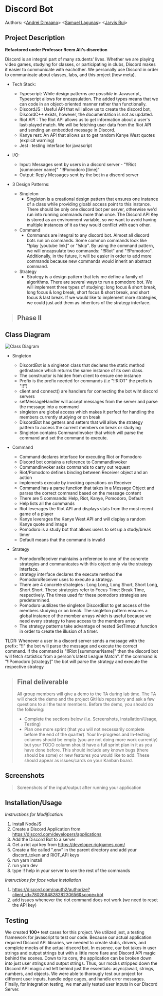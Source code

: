 # Discord Bot
 Authors: \<[Andrei Dimaano](https://github.com/andreidimaano)\> \<[Samuel Lagunas](https://github.com/slagu002)\>  \<[Jarvis Bui](https://github.com/jbui019)\>   

## Project Description

**Refactored under Professor Reem Ali's discretion**

Discord is an integral part of many students' lives. Whether we are playing video games, studying for classes, or participating in clubs, Discord makes it easier to communicate with eachother. We personally use Discord in order to communicate about classes, labs, and this project (how meta).

- Tech Stack:
  - Typescript: While design patterns are *possible* in Javascript, Typescript allows for encapsulation. The added types means that we can code in an object-oriented manner rather than functionally. 
  - DiscordJS : Useful API that will allow us to create the discord bot, DiscordC++ exists, however, the documentation is not as updated. 
  - Riot API : The Riot API allows us to get information about a user's last-played match. We will be fetching user data from the Riot API and sending an embedded message in Discord.
  - Kanye rest: An API that allows us to get random Kanye West quotes (explicit warning)
  - Jest : testing interface for javascript
- I/O:
  - Input: Messages sent by users in a discord server - "!!Riot [summoner name]" "!!Pomodoro [time]" 
  - Output: Reply Messages sent by  the bot in a discord server

- 3 Design Patterns:
  - Singleton
    - Singleton is a creational design pattern that ensures one instance of a class while providing gloabl access point to this instance. There should be only one discord bot per server, otherwise we'd run into running commands more than once. The Discord API Key is stored as an environment variable, so we want to avoid having multiple instances of it as they would conflict with each other. 
  - Command
    -  Commands are integral to any discord bot. Almost all discord bots run on commands. Some common commands look like "!play [youtube link]" or "!skip". By using the command pattern, we will encapsulate two commands: "!!Riot" and "!!Pomodoro". Additionally, in the future, it will be easier in order to add more commands because new commands would inherit an abstract command.
  - Strategy
    - Strategy is a design pattern that lets me define a family of algorithms. There are several ways to run a pomodoro bot. We will implement three types of studying: long focus & short break, long focus & long break, short focus & short break, and short focus & last break. If we would like to implement more strategies, we could just add them as inheritors of the strategy interface.

 > ## Phase II
## Class Diagram 
 ![Class Diagram](https://github.com/cs100/final-project-adima009-slagu002-jbui019/blob/master/CS100.png?raw=true)
 
  - Singleton
    - DiscordBot is a singleton class that declares the static method getInstance which returns the same instance of its own class.
    - The constructor is hidden from client to ensure one instance
    - Prefix is the prefix needed for commands (i.e "!!RIOT" the prefix is "!!")
    - client and connect() are handlers for connecting the bot wiht discord servers
    - setMessageHandler will accept messages from the server and parse the message into a command
    - singleton are global access which makes it perfect for handling the members currently studying or on break
    - DiscordBot has getters and setters that will allow the strategy pattern to access the current members on break or studying
    - Singleton contains CommandInvoker that which will parse the command and set the command to execute.
    
  - Command
    - Command declares interface for executing Riot or Pomodoro
    - Discord bot contains a reference to CommandInvoker
    - CommandInvoker asks commands to carry out request
    - Riot/Pomodoro defines binding between Receiver object and an action
    - implements execute by invoking operations on Receiver
    - Command has a parse function that takes in a Message Object and parses the correct command based on the message content
    - There are 5 commands: Help, Riot, Kanye, Pomodoro, Default
    - Help lists all the commands
    - Riot leverages the Riot API and displays stats from the most recent game of a player
    - Kanye leverages the Kanye West API and will display a random Kanye quote and image
    - Pomodoro is a study bot that allows users to set up a study/break timer
    - Default means that the command is invalid
    
 - Strategy
    - PomodoroReceiver maintains a reference to one of the concrete strategies and communicates with this object only via the strategy interface.
    - strategy interface declares the execute method the PomodoroReceiver uses to execute a strategy.
    - There are 4 concrete strategies : Long Long, Long Short, Short Long, Short Short. These strategies refer to Focus Time: Break Time, respectively. The times used for these pomodoro strategies are predetermined.
    - Pomodoro uutilizes the singleton DiscordBot to get access of the members studying or on break. The singleton pattern ensures a global instance of the member arrays which is useful because we need every strategy to have access to the members array
    - The strategy patterns take advantage of nested SetTimeout function in order to create the illusion of a timer.
  
  TLDR:
  Whenever a user in a discord server sends a message with the prefix: "!!" the bot will parse the message and execute the correct command. If the command is "!!Riot [summonerName]" then the discord bot will fetch statistics from a person's latest League Match". If the command is "!!Pomodoro [strategy]" the bot will parse the strategy and execute the respective strategy

 > ## Final deliverable
 > All group members will give a demo to the TA during lab time. The TA will check the demo and the project GitHub repository and ask a few questions to all the team members. 
 > Before the demo, you should do the following:
 > * Complete the sections below (i.e. Screenshots, Installation/Usage, Testing)
 > * Plan one more sprint (that you will not necessarily complete before the end of the quarter). Your In-progress and In-testing columns should be empty (you are not doing more work currently) but your TODO column should have a full sprint plan in it as you have done before. This should include any known bugs (there should be some) or new features you would like to add. These should appear as issues/cards on your Kanban board. 
 ## Screenshots
 > Screenshots of the input/output after running your application
 ## Installation/Usage
 *Instructions for Modification:*
 1. Install NodeJS
 2. Create a Discord Application from https://discord.com/developers/applications 
 3. Add the Discord Bot to a server
 4. Get a riot api key from https://developer.riotgames.com/
 5. Create a file called ".env" in the parent directory and add your discord_token and RIOT_API keys
 6. run yarn install
 7. run yarn dev
 8. type !! help in your server to see the rest of the commands
 
 *Instructions for face value installation*
 1. https://discord.com/oauth2/authorize?client_id=780286482828230656&scope=bot
 2. add issues whenever the riot command does not work (we need to reset the API key)
 
 ## Testing
 We created **100+** test cases for this project. We utilized jest, a testing framework for javascript to test our code. Because our actual application required Discord API libraries, we needed to create stubs, drivers, and complete mocks of the actual discord bot. In essence, our bot takes in user strings and output strings but with a little more flare and Discord API magic behind the scenes. Down to its core, the application can be broken down into just user strings and output strings. Thus, our mocks stripped down the Discord API magic and left behind just the essentials: async/await, strings, numbers, and objects. We were able to thorougly test our project for different user inputs, handle edge cages, and handle error messages. Finally, for integration testing, we manually tested user inputs in our Discord Server.
 
